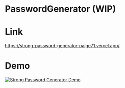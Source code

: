 # PasswordGenerator (WIP)

# Link
https://strong-password-generator-paige71.vercel.app/

# Demo
[![Strong Password Generator Demo](https://www.youtube.com/watch?v=IRJXGbp3Udk)](https://www.youtube.com/watch?v=IRJXGbp3Udk "Strong Password Generator Demo")
